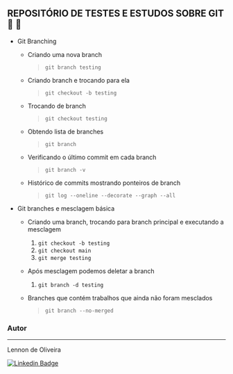 ## REPOSITÓRIO DE TESTES E ESTUDOS SOBRE GIT :open_file_folder: 🚀


- Git Branching
    * Criando uma nova branch 
        > `git branch testing`
    * Criando branch e trocando para ela
        > `git checkout -b testing`
    * Trocando de branch
        > `git checkout testing`
    * Obtendo lista de branches
        > `git branch`
    * Verificando o último commit em cada branch
        > `git branch -v`  
    * Histórico de commits mostrando ponteiros de branch
        > `git log --oneline --decorate --graph --all`

- Git branches e mesclagem básica
   * Criando uma branch, trocando para branch principal e executando a mesclagem
      1. `git checkout -b testing` 
      2. `git checkout main`
      3. `git merge testing`
   
   * Após mesclagem podemos deletar a branch
      1. `git branch -d testing`  
   
   * Branches que contém trabalhos que ainda não foram mesclados
      > `git branch --no-merged`




### Autor
---

Lennon de Oliveira
 


 [![Linkedin Badge](https://img.shields.io/badge/-Lennon-blue?style=flat-square&logo=Linkedin&logoColor=white&link=https://www.linkedin.com/in/johnlennondeoliveira/)](https://www.linkedin.com/in/johnlennondeoliveira/) 
